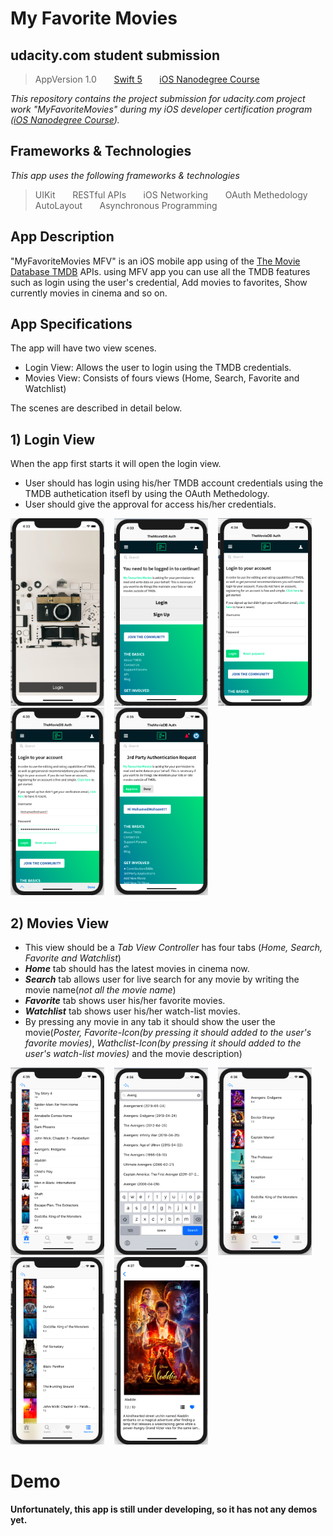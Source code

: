 # My Favorite Movies

## udacity.com student submission
> AppVersion 1.0 &nbsp; &nbsp; &nbsp;
> [Swift 5](https://swift.org) &nbsp; &nbsp; &nbsp;
> [iOS Nanodegree Course](https://www.udacity.com/course/ios-developer-nanodegree--nd003)

_This repository contains the project submission for udacity.com project work "MyFavoriteMovies" during my iOS developer certification program ([iOS Nanodegree Course](https://www.udacity.com/course/ios-developer-nanodegree--nd003))._

## Frameworks & Technologies
_This app uses the following frameworks & technologies_
> UIKit &nbsp; &nbsp; &nbsp;
> RESTful APIs &nbsp; &nbsp; &nbsp;
> iOS Networking &nbsp; &nbsp; &nbsp;
> OAuth Methedology &nbsp; &nbsp; &nbsp;
> AutoLayout &nbsp; &nbsp; &nbsp;
> Asynchronous Programming

## App Description
"MyFavoriteMovies MFV" is an iOS mobile app using of the [The Movie Database TMDB](https://www.themoviedb.org) APIs. using MFV app you can use all the TMDB features such as login using the user's credential, Add movies to favorites, Show currently movies in cinema and so on.

## App Specifications
The app will have two view scenes.
  - Login View: Allows the user to login using the TMDB credentials.
  - Movies View: Consists of fours views (Home, Search, Favorite and Watchlist)
    
The scenes are described in detail below.

## 1) Login View

When the app first starts it will open the login view.
  - User should has login using his/her TMDB account credentials using the TMDB authetication itsefl by using the OAuth Methedology.
  - User should give the approval for access his/her credentials.
    
<div>
<img src='ReadMe%20Images/login-1.png' width = 150 height = 300>&nbsp; &nbsp;
<img src='ReadMe%20Images/login-2.png' width = 150 height = 300>&nbsp; &nbsp;
<img src='ReadMe%20Images/login-3.png' width = 150 height = 300>&nbsp; &nbsp;
<img src='ReadMe%20Images/login-4.png' width = 150 height = 300>&nbsp; &nbsp;
<img src='ReadMe%20Images/login-5.png' width = 150 height = 300>
</div>

## 2) Movies View

  - This view should be a _Tab View Controller_ has four tabs (_Home, Search, Favorite and Watchlist_)
  - **_Home_** tab should has the latest movies in cinema now.
  - **_Search_** tab allows user for live search for any movie by writing the movie name(_not all the movie name_) 
  - **_Favorite_** tab shows user his/her favorite movies.
  - **_Watchlist_** tab shows user his/her watch-list movies.
  - By pressing any movie in any tab it should show the user the movie(_Poster, Favorite-Icon(by pressing it should added to the user's favorite movies)_, _Wathclist-Icon(by pressing it should added to the user's watch-list movies)_ and the movie description)
  
<div>
<img src='ReadMe%20Images/movies-home.png' width = 150 height = 300>&nbsp; &nbsp;
<img src='ReadMe%20Images/movies-search.png' width = 150 height = 300>&nbsp; &nbsp;
<img src='ReadMe%20Images/movies-favorite.png' width = 150 height = 300>&nbsp; &nbsp;
<img src='ReadMe%20Images/movies-watchlist.png' width = 150 height = 300>&nbsp; &nbsp;
<img src='ReadMe%20Images/movies-preview.png' width = 150 height = 300>
</div>
  
  
  
  # Demo
  **Unfortunately, this app is still under developing, so it has not any demos yet.**
  
  
  
